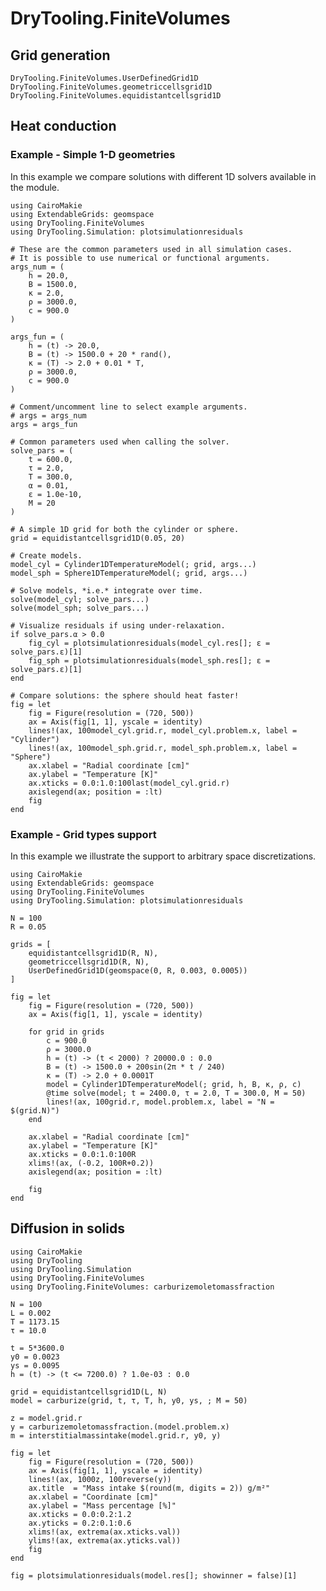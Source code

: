 # DryTooling.FiniteVolumes

## Grid generation

```@docs
DryTooling.FiniteVolumes.UserDefinedGrid1D
DryTooling.FiniteVolumes.geometriccellsgrid1D
DryTooling.FiniteVolumes.equidistantcellsgrid1D
```

## Heat conduction

### Example - Simple 1-D geometries

In this example we compare solutions with different 1D solvers available in the module.

```@example heat-conduction-1
using CairoMakie
using ExtendableGrids: geomspace
using DryTooling.FiniteVolumes
using DryTooling.Simulation: plotsimulationresiduals
```

```@example heat-conduction-1
# These are the common parameters used in all simulation cases.
# It is possible to use numerical or functional arguments.
args_num = (
    h = 20.0,
    B = 1500.0,
    κ = 2.0,
    ρ = 3000.0,
    c = 900.0
)

args_fun = (
    h = (t) -> 20.0,
    B = (t) -> 1500.0 + 20 * rand(),
    κ = (T) -> 2.0 + 0.01 * T,
    ρ = 3000.0,
    c = 900.0
)

# Comment/uncomment line to select example arguments.
# args = args_num
args = args_fun

# Common parameters used when calling the solver.
solve_pars = (
    t = 600.0,
    τ = 2.0,
    T = 300.0,
    α = 0.01,
    ε = 1.0e-10,
    M = 20
)
```

```@example heat-conduction-1
# A simple 1D grid for both the cylinder or sphere.
grid = equidistantcellsgrid1D(0.05, 20)

# Create models.
model_cyl = Cylinder1DTemperatureModel(; grid, args...)
model_sph = Sphere1DTemperatureModel(; grid, args...)

# Solve models, *i.e.* integrate over time.
solve(model_cyl; solve_pars...)
solve(model_sph; solve_pars...)

# Visualize residuals if using under-relaxation.
if solve_pars.α > 0.0
    fig_cyl = plotsimulationresiduals(model_cyl.res[]; ε = solve_pars.ε)[1]
    fig_sph = plotsimulationresiduals(model_sph.res[]; ε = solve_pars.ε)[1]
end
```

```@example heat-conduction-1
# Compare solutions: the sphere should heat faster!
fig = let
    fig = Figure(resolution = (720, 500))
    ax = Axis(fig[1, 1], yscale = identity)
    lines!(ax, 100model_cyl.grid.r, model_cyl.problem.x, label = "Cylinder")
    lines!(ax, 100model_sph.grid.r, model_sph.problem.x, label = "Sphere")
    ax.xlabel = "Radial coordinate [cm]"
    ax.ylabel = "Temperature [K]"
    ax.xticks = 0.0:1.0:100last(model_cyl.grid.r)
    axislegend(ax; position = :lt)
    fig
end
```

### Example - Grid types support

In this example we illustrate the support to arbitrary space discretizations.

```@example heat-conduction-2
using CairoMakie
using ExtendableGrids: geomspace
using DryTooling.FiniteVolumes
using DryTooling.Simulation: plotsimulationresiduals
```

```@example heat-conduction-2
N = 100
R = 0.05

grids = [
    equidistantcellsgrid1D(R, N),
    geometriccellsgrid1D(R, N),
    UserDefinedGrid1D(geomspace(0, R, 0.003, 0.0005))
]
```

```@example heat-conduction-2
fig = let
    fig = Figure(resolution = (720, 500))
    ax = Axis(fig[1, 1], yscale = identity)

    for grid in grids
        c = 900.0
        ρ = 3000.0
        h = (t) -> (t < 2000) ? 20000.0 : 0.0
        B = (t) -> 1500.0 + 200sin(2π * t / 240)
        κ = (T) -> 2.0 + 0.0001T
        model = Cylinder1DTemperatureModel(; grid, h, B, κ, ρ, c)
        @time solve(model; t = 2400.0, τ = 2.0, T = 300.0, M = 50)
        lines!(ax, 100grid.r, model.problem.x, label = "N = $(grid.N)")
    end

    ax.xlabel = "Radial coordinate [cm]"
    ax.ylabel = "Temperature [K]"
    ax.xticks = 0.0:1.0:100R
    xlims!(ax, (-0.2, 100R+0.2))
    axislegend(ax; position = :lt)

    fig
end
```

## Diffusion in solids

```@example diffusion-in-solids
using CairoMakie
using DryTooling
using DryTooling.Simulation
using DryTooling.FiniteVolumes
using DryTooling.FiniteVolumes: carburizemoletomassfraction
```

```@example diffusion-in-solids
N = 100
L = 0.002
T = 1173.15
τ = 10.0

t = 5*3600.0
y0 = 0.0023
ys = 0.0095
h = (t) -> (t <= 7200.0) ? 1.0e-03 : 0.0

grid = equidistantcellsgrid1D(L, N)
model = carburize(grid, t, τ, T, h, y0, ys, ; M = 50)

z = model.grid.r
y = carburizemoletomassfraction.(model.problem.x)
m = interstitialmassintake(model.grid.r, y0, y)
```

```@example diffusion-in-solids
fig = let
    fig = Figure(resolution = (720, 500))
    ax = Axis(fig[1, 1], yscale = identity)
    lines!(ax, 1000z, 100reverse(y))
    ax.title  = "Mass intake $(round(m, digits = 2)) g/m²"
    ax.xlabel = "Coordinate [cm]"
    ax.ylabel = "Mass percentage [%]"
    ax.xticks = 0.0:0.2:1.2
    ax.yticks = 0.2:0.1:0.6
    xlims!(ax, extrema(ax.xticks.val))
    ylims!(ax, extrema(ax.yticks.val))
    fig
end
```

```@example diffusion-in-solids
fig = plotsimulationresiduals(model.res[]; showinner = false)[1]
```
